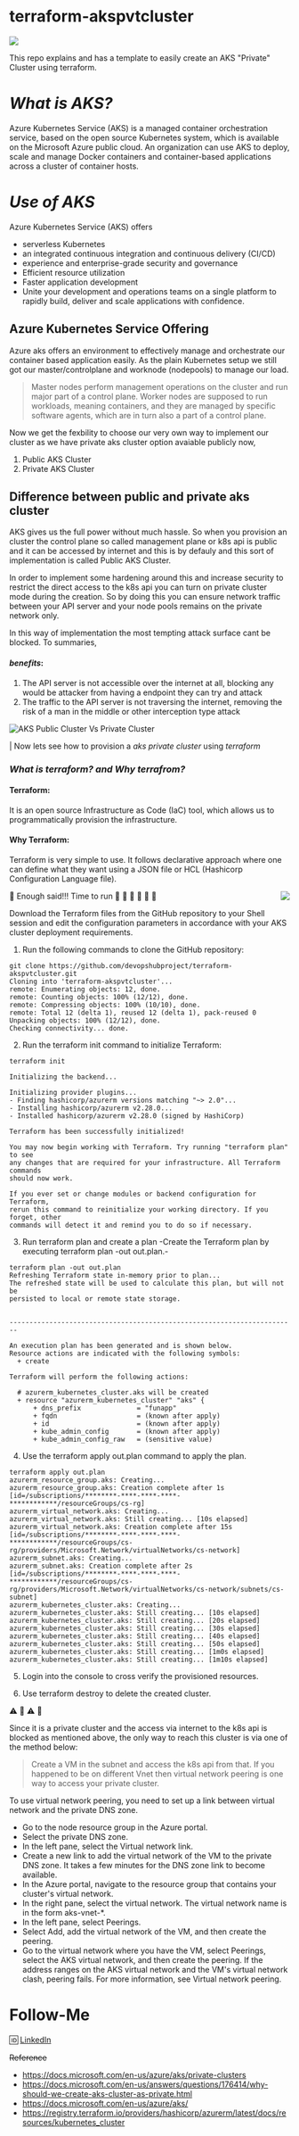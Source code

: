 # terraform-akspvtcluster
[<img src="./docs/images/azure-kubernetes-banner.png" align="centre">](https://docs.microsoft.com/en-us/azure/aks/)

This repo explains and has a template to easily create an AKS "Private" Cluster using terraform.

# _What is AKS?_
Azure Kubernetes Service (AKS) is a managed container orchestration service, based on the open source Kubernetes system, which is available on the Microsoft Azure public cloud. An organization can use AKS to deploy, scale and manage Docker containers and container-based applications across a cluster of container hosts.



# _Use of AKS_
Azure Kubernetes Service (AKS) offers 

* serverless Kubernetes
* an integrated continuous integration and continuous delivery (CI/CD) 
* experience and enterprise-grade security and governance
* Efficient resource utilization
* Faster application development
* Unite your development and operations teams on a single platform to rapidly build, deliver and scale applications with confidence.

## __Azure Kubernetes Service Offering__

Azure aks offers an environment to effectively manage and orchestrate our container based application easily. As the plain Kubernetes setup we still got our master/controlplane and worknode (nodepools) to manage our load.

> Master nodes perform management operations on the cluster and run major part of a control plane. 
> Worker nodes are supposed to run workloads, meaning containers, and they are managed by specific software agents, which are in turn also a part of a control plane.

Now we get the fexbility to choose our very own way to implement our cluster as we have private aks cluster option avaiable publicly now,

1) Public AKS Cluster 
2) Private AKS Cluster

## Difference between public and private aks cluster

AKS gives us the full power without much hassle. So when you provision an cluster the control plane so called management plane or k8s api is public and it can be accessed by internet and this is by defauly and this sort of implementation is called Public AKS Cluster.

In order to implement some hardening around this and increase security to restrict the direct access to the k8s api you can turn on private cluster mode during the creation. So by doing this you can ensure network traffic between your API server and your node pools remains on the private network only.

In this way of implementation the most tempting attack surface cant be blocked. To summaries, 

#### **_benefits_**:

1. The API server is not accessible over the internet at all, blocking any would be attacker from having a endpoint they can try and attack
2. The traffic to the API server is not traversing the internet, removing the risk of a man in the middle or other interception type attack

![AKS Public Cluster Vs Private Cluster](./docs/images/aks_pvt_cluster.png)


| Now lets see how to provision a _aks private cluster_ using _terraform_

### _What is terraform? and Why terrafrom?_

#### Terraform:

It is an open source Infrastructure as Code (IaC) tool, which allows us to programmatically provision the infrastructure. 

#### Why Terraform:

Terraform is very simple to use. It follows declarative approach where one can define what they want using a JSON file or HCL (Hashicorp Configuration Language file).

[<img src="./docs/images/aks.png" align="right">](https://registry.terraform.io/providers/hashicorp/azurerm/latest/docs/resources/kubernetes_cluster)



:metal:  Enough said!!! Time to run :rocket: :rocket: :rocket: :rocket: :rocket: :rocket:



Download the Terraform files from the GitHub repository to your Shell session and edit the configuration parameters in accordance with your AKS cluster deployment requirements. 

1. Run the following commands to clone the GitHub repository:

```
git clone https://github.com/devopshubproject/terraform-akspvtcluster.git
Cloning into 'terraform-akspvtcluster'...
remote: Enumerating objects: 12, done.
remote: Counting objects: 100% (12/12), done.
remote: Compressing objects: 100% (10/10), done.
remote: Total 12 (delta 1), reused 12 (delta 1), pack-reused 0
Unpacking objects: 100% (12/12), done.
Checking connectivity... done.
```

2. Run the terraform init command to initialize Terraform:

```
terraform init

Initializing the backend...

Initializing provider plugins...
- Finding hashicorp/azurerm versions matching "~> 2.0"...
- Installing hashicorp/azurerm v2.28.0...
- Installed hashicorp/azurerm v2.28.0 (signed by HashiCorp)

Terraform has been successfully initialized!

You may now begin working with Terraform. Try running "terraform plan" to see
any changes that are required for your infrastructure. All Terraform commands
should now work.

If you ever set or change modules or backend configuration for Terraform,
rerun this command to reinitialize your working directory. If you forget, other
commands will detect it and remind you to do so if necessary.
```

3. Run terraform plan and create a plan \-Create the Terraform plan by executing terraform plan -out out.plan.\-

```
terraform plan -out out.plan
Refreshing Terraform state in-memory prior to plan...
The refreshed state will be used to calculate this plan, but will not be
persisted to local or remote state storage.


------------------------------------------------------------------------

An execution plan has been generated and is shown below.
Resource actions are indicated with the following symbols:
  + create

Terraform will perform the following actions:

  # azurerm_kubernetes_cluster.aks will be created
  + resource "azurerm_kubernetes_cluster" "aks" {
      + dns_prefix              = "funapp"
      + fqdn                    = (known after apply)
      + id                      = (known after apply)
      + kube_admin_config       = (known after apply)
      + kube_admin_config_raw   = (sensitive value)
```

4. Use the terraform apply out.plan command to apply the plan.

```
terraform apply out.plan
azurerm_resource_group.aks: Creating...
azurerm_resource_group.aks: Creation complete after 1s [id=/subscriptions/********-****-****-****-************/resourceGroups/cs-rg]
azurerm_virtual_network.aks: Creating...
azurerm_virtual_network.aks: Still creating... [10s elapsed]
azurerm_virtual_network.aks: Creation complete after 15s [id=/subscriptions/********-****-****-****-************/resourceGroups/cs-rg/providers/Microsoft.Network/virtualNetworks/cs-network]
azurerm_subnet.aks: Creating...
azurerm_subnet.aks: Creation complete after 2s [id=/subscriptions/********-****-****-****-************/resourceGroups/cs-rg/providers/Microsoft.Network/virtualNetworks/cs-network/subnets/cs-subnet]
azurerm_kubernetes_cluster.aks: Creating...
azurerm_kubernetes_cluster.aks: Still creating... [10s elapsed]
azurerm_kubernetes_cluster.aks: Still creating... [20s elapsed]
azurerm_kubernetes_cluster.aks: Still creating... [30s elapsed]
azurerm_kubernetes_cluster.aks: Still creating... [40s elapsed]
azurerm_kubernetes_cluster.aks: Still creating... [50s elapsed]
azurerm_kubernetes_cluster.aks: Still creating... [1m0s elapsed]
azurerm_kubernetes_cluster.aks: Still creating... [1m10s elapsed]
```

5. Login into the console to cross verify the provisioned resources.

6. Use terraform destroy to delete the created cluster.


:warning: :firecracker: :warning: :firecracker:

Since it is a private cluster and the access via internet to the k8s api is blocked as mentioned above, the only way to reach this cluster is via one of the method below:

> Create a VM in the subnet and access the k8s api from that.
> If you happened to be on different Vnet then  virtual network peering is one way to access your private cluster.

To use virtual network peering, you need to set up a link between virtual network and the private DNS zone.

* Go to the node resource group in the Azure portal.
* Select the private DNS zone.
* In the left pane, select the Virtual network link.
* Create a new link to add the virtual network of the VM to the private DNS zone. It takes a few minutes for the DNS zone link to become available.
* In the Azure portal, navigate to the resource group that contains your cluster's virtual network.
* In the right pane, select the virtual network. The virtual network name is in the form aks-vnet-*.
* In the left pane, select Peerings.
* Select Add, add the virtual network of the VM, and then create the peering.
* Go to the virtual network where you have the VM, select Peerings, select the AKS virtual network, and then create the peering. If the address ranges on the AKS virtual network and the VM's virtual network clash, peering fails. For more information, see Virtual network peering.


# Follow-Me

:id: [LinkedIn](https://www.linkedin.com/in/premkumarpalanichamy/)


~~Reference~~
- https://docs.microsoft.com/en-us/azure/aks/private-clusters
- https://docs.microsoft.com/en-us/answers/questions/176414/why-should-we-create-aks-cluster-as-private.html
- https://docs.microsoft.com/en-us/azure/aks/
- https://registry.terraform.io/providers/hashicorp/azurerm/latest/docs/resources/kubernetes_cluster
